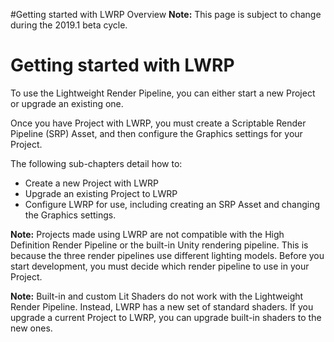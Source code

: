 #Getting started with LWRP Overview
**Note:** This page is subject to change during the 2019.1 beta cycle.

# Getting started with LWRP

To use the Lightweight Render Pipeline, you can either start a new Project or upgrade an existing one. 

Once you have Project with LWRP, you must create a Scriptable Render Pipeline (SRP) Asset, and then configure the Graphics settings for your Project.

The following sub-chapters detail how to:
- Create a new Project with LWRP
- Upgrade an existing Project to LWRP
- Configure LWRP for use, including creating an SRP Asset and changing the Graphics settings.

**Note:** Projects made using LWRP are not compatible with the High Definition Render Pipeline or the built-in Unity rendering pipeline. This is because the three render pipelines use different lighting models. Before you start development, you must decide which render pipeline to use in your Project. 

**Note:**  Built-in and custom Lit Shaders do not work with the Lightweight Render Pipeline. Instead, LWRP has a new set of standard shaders. If you upgrade a current Project to LWRP, you can upgrade built-in shaders to the new ones.
